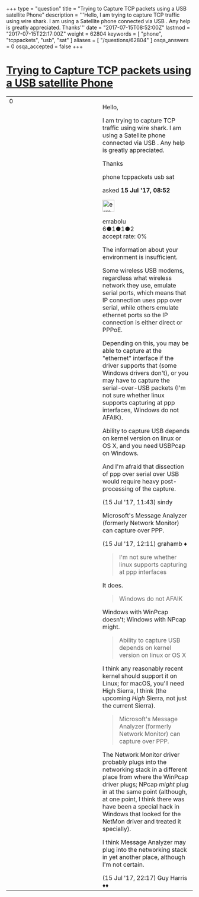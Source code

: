 +++
type = "question"
title = "Trying to Capture TCP packets using a USB satellite Phone"
description = '''Hello, I am trying to capture TCP traffic using wire shark. I am using a Satellite phone connected via USB . Any help is greatly appreciated. Thanks'''
date = "2017-07-15T08:52:00Z"
lastmod = "2017-07-15T22:17:00Z"
weight = 62804
keywords = [ "phone", "tcppackets", "usb", "sat" ]
aliases = [ "/questions/62804" ]
osqa_answers = 0
osqa_accepted = false
+++

<div class="headNormal">

# [Trying to Capture TCP packets using a USB satellite Phone](/questions/62804/trying-to-capture-tcp-packets-using-a-usb-satellite-phone)

</div>

<div id="main-body">

<div id="askform">

<table id="question-table" style="width:100%;"><colgroup><col style="width: 50%" /><col style="width: 50%" /></colgroup><tbody><tr class="odd"><td style="width: 30px; vertical-align: top"><div class="vote-buttons"><span id="post-62804-upvote" class="ajax-command post-vote up" rel="nofollow" title="I like this post (click again to cancel)"> </span><div id="post-62804-score" class="post-score" title="current number of votes">0</div><span id="post-62804-downvote" class="ajax-command post-vote down" rel="nofollow" title="I dont like this post (click again to cancel)"> </span> <span id="favorite-mark" class="ajax-command favorite-mark" rel="nofollow" title="mark/unmark this question as favorite (click again to cancel)"> </span><div id="favorite-count" class="favorite-count"></div></div></td><td><div id="item-right"><div class="question-body"><p>Hello,</p><p>I am trying to capture TCP traffic using wire shark. I am using a Satellite phone connected via USB . Any help is greatly appreciated.</p><p>Thanks</p></div><div id="question-tags" class="tags-container tags"><span class="post-tag tag-link-phone" rel="tag" title="see questions tagged &#39;phone&#39;">phone</span> <span class="post-tag tag-link-tcppackets" rel="tag" title="see questions tagged &#39;tcppackets&#39;">tcppackets</span> <span class="post-tag tag-link-usb" rel="tag" title="see questions tagged &#39;usb&#39;">usb</span> <span class="post-tag tag-link-sat" rel="tag" title="see questions tagged &#39;sat&#39;">sat</span></div><div id="question-controls" class="post-controls"></div><div class="post-update-info-container"><div class="post-update-info post-update-info-user"><p>asked <strong>15 Jul '17, 08:52</strong></p><img src="https://secure.gravatar.com/avatar/aaf9e4e4d3f212f56f4f67a28aa9d42a?s=32&amp;d=identicon&amp;r=g" class="gravatar" width="32" height="32" alt="errabolu&#39;s gravatar image" /><p><span>errabolu</span><br />
<span class="score" title="6 reputation points">6</span><span title="1 badges"><span class="badge1">●</span><span class="badgecount">1</span></span><span title="1 badges"><span class="silver">●</span><span class="badgecount">1</span></span><span title="2 badges"><span class="bronze">●</span><span class="badgecount">2</span></span><br />
<span class="accept_rate" title="Rate of the user&#39;s accepted answers">accept rate:</span> <span title="errabolu has no accepted answers">0%</span></p></div></div><div id="comments-container-62804" class="comments-container"><span id="62810"></span><div id="comment-62810" class="comment"><div id="post-62810-score" class="comment-score"></div><div class="comment-text"><p>The information about your environment is insufficient.</p><p>Some wireless USB modems, regardless what wireless network they use, emulate serial ports, which means that IP connection uses ppp over serial, while others emulate ethernet ports so the IP connection is either direct or PPPoE.</p><p>Depending on this, you may be able to capture at the "ethernet" interface if the driver supports that (some Windows drivers don't), or you may have to capture the serial-over-USB packets (I'm not sure whether linux supports capturing at ppp interfaces, Windows do not AFAIK).</p><p>Ability to capture USB depends on kernel version on linux or OS X, and you need USBPcap on Windows.</p><p>And I'm afraid that dissection of ppp over serial over USB would require heavy post-processing of the capture.</p></div><div id="comment-62810-info" class="comment-info"><span class="comment-age">(15 Jul '17, 11:43)</span> <span class="comment-user userinfo">sindy</span></div></div><span id="62812"></span><div id="comment-62812" class="comment"><div id="post-62812-score" class="comment-score"></div><div class="comment-text"><p>Microsoft's Message Analyzer (formerly Network Monitor) can capture over PPP.</p></div><div id="comment-62812-info" class="comment-info"><span class="comment-age">(15 Jul '17, 12:11)</span> <span class="comment-user userinfo">grahamb ♦</span></div></div><span id="62817"></span><div id="comment-62817" class="comment"><div id="post-62817-score" class="comment-score"></div><div class="comment-text"><blockquote><p>I'm not sure whether linux supports capturing at ppp interfaces</p></blockquote><p>It does.</p><blockquote><p>Windows do not AFAIK</p></blockquote><p>Windows with WinPcap doesn't; Windows with NPcap might.</p><blockquote><p>Ability to capture USB depends on kernel version on linux or OS X</p></blockquote><p>I think any reasonably recent kernel should support it on Linux; for macOS, you'll need High Sierra, I think (the upcoming <em>High</em> Sierra, not just the current Sierra).</p><blockquote><p>Microsoft's Message Analyzer (formerly Network Monitor) can capture over PPP.</p></blockquote><p>The Network Monitor driver probably plugs into the networking stack in a different place from where the WinPcap driver plugs; NPcap <em>might</em> plug in at the same point (although, at one point, I think there was have been a special hack in Windows that looked for the NetMon driver and treated it specially).</p><p>I think Message Analyzer may plug into the networking stack in yet another place, although I'm not certain.</p></div><div id="comment-62817-info" class="comment-info"><span class="comment-age">(15 Jul '17, 22:17)</span> <span class="comment-user userinfo">Guy Harris ♦♦</span></div></div></div><div id="comment-tools-62804" class="comment-tools"></div><div class="clear"></div><div id="comment-62804-form-container" class="comment-form-container"></div><div class="clear"></div></div></td></tr></tbody></table>

</div>

</div>

